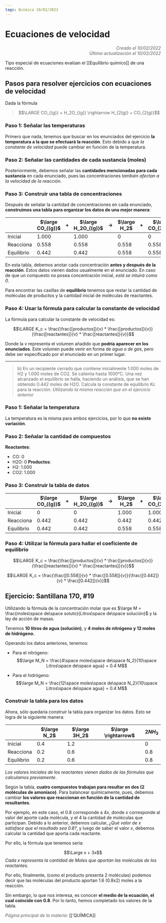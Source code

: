 ```yaml
---
tags: Química 10/02/2022
---
```


# Ecuaciones de velocidad
<div style="text-align: right; opacity: 0.7; font-style: italic;">Creado el 10/02/2022</div>
<div style="text-align: right; opacity: 0.7; font-style: italic;">Última actualización el 10/02/2022</div>

Tipo especial de ecuaciones evalúan el [[Equilibrio químico]] de una reacción.

## Pasos para resolver ejercicios con ecuaciones de velocidad

Dada la fórmula

> $$\LARGE CO_{(g)} + H_2O_{(g)} \rightarrow H_{2(g)} + CO_{2(g)}$$

### Paso 1: Señalar las temperaturas

Primero que nada, tenemos que buscar en los enunciados del ejercicio **la temperatura a la que se efectuará la reacción**. Esto debido a que *la constante de velocidad* puede cambiar en función de la temperatura.

### Paso 2: Señalar las cantidades de cada sustancia (moles)

Posteriormente, debemos señalar las **cantidades mencionadas para cada sustancia** en cada enunciado, pues las concentraciones *también afectan a la velocidad de la reacción*.

### Paso 3: Construir una tabla de concentraciones

Después de señalar la cantidad de concentraciones en cada enunciado, **construimos una tabla para organizar los datos de una mejor manera**:

|            | $\large CO_{(g)}$ | +   | $\large H_2O_{(g)}$ | $\rightarrow$ | $\large H_2$ | +   | $\large CO_{2(g)}$ |
| ---------- | ----------------- | --- | ------------------- | ------------- | ------------ | --- | ------------------ |
| Inicial    | 1.000             |     | 1.000               |               | 0            |     | 0                  |
| Reacciona  | 0.558             |     | 0.558               |               | 0.558        |     | 0.558              | 
| Equilibrio | 0.442             |     | 0.442               |               | 0.558        |     | 0.558              |

En esta tabla, debemos anotar cada concentración **antes y después de la reacción**. Estos datos vienen dados usualmente en el enunciado. En caso de que un compuesto no posea concentración inicial, *está se intuirá como 0*.

Para encontrar las casillas de **equilibrio** tenemos que restar la cantidad de moléculas de productos y la cantidad inicial de moléculas de reactantes.

### Paso 4: Usar la fórmula para calcular la constante de velocidad

La fórmula para calcular la constante de velocidad es:

$$\LARGE K_c = \frac{\frac{[productos]}{v} * \frac{[productos]}{v}}{\frac{[reactantes]}{v} * \frac{[reactantes]}{v}}$$

Donde la $v$ representa el volumen añadido que **podría aparecer en los enunciados**. 
Este volumen puede venir en forma de *agua o de gas*, pero debe ser especificado por el enunciado en un primer lugar.


---

> b) En un recipiente cerrado que contiene inicialmente 1.000 moles de H2 y 1.000 moles de CO2. Se calienta hasta 1000°C. Una vez alcanzado el equilibrio se halla, haciendo un análisis, que se han obtenido 0.442 moles de H2O. Calcula la constante de equilibrio Kc para la reacción.
*Utilizando la misma reacción que en el ejercicio anterior*

### Paso 1: Señalar la temperatura

La temperatura es la misma para ambos ejercicios, por lo que **no existe variación**.

### Paso 2: Señalar la cantidad de compuestos

**Reactantes**:
- CO: 0
- H2O: 0
**Productos**:
- H2: 1.000
- CO2: 1.000

### Paso 3: Construir la tabla de datos

|            | $\large CO_{(g)}$ | +   | $\large H_2O_{(g)}$ | $\rightarrow$ | $\large H_2$ | +   | $\large CO_{2(g)}$ |
| ---------- | ----------------- | --- | ------------------- | ------------- | ------------ | --- | ------------------ |
| Inicial    | 0                 |     | 0                   |               | 1.000        |     | 1.000              |
| Reacciona  | 0.442             |     | 0.442               |               | 0.442        |     | 0.442              |
| Equilibrio | 0.442             |     | 0.442               |               | 0.558        |     | 0.558              |

### Paso 4: Utilizar la fórmula para hallar el coeficiente de equilibrio

$$\LARGE K_c = \frac{\frac{[productos]}{v} * \frac{[productos]}{v}}{\frac{[reactantes]}{v} * \frac{[reactantes]}{v}}$$

$$\LARGE K_c = \frac{\frac{[0.558]}{v} * \frac{[0.558]}{v}}{\frac{[0.442]}{v} * \frac{[0.442]}{v}}$$

## Ejercicio: Santillana 170, #19

Utilizando la fórmula de la concentración molar que es $\large M = \frac{moles\space de\space soluto}{Litros\space de\space solución}$ y la ley de acción de masas.

Tenemos **10 litros de agua (solución)**, y **4 moles de nitrógeno y 12 moles de hidrógeno.**

Operando los datos anteriores, tenemos:

- Para el nitrógeno:
$$\large M_N = \frac{4\space moles\space de\space N_2}{10\space Litros\space de\space agua} = 0.4 M$$

- Para el hidrógeno:
$$\large M_N = \frac{12\space moles\space de\space N_2}{10\space Litros\space de\space agua} = 0.4 M$$

### Construir la tabla para los datos

Ahora, sólo quedaría construir la tabla para organizar los datos. Esto se logra de la siguiente manera:

|            | $\large N_2$ | $\large 3H_2$ | $\large \rightarrow$ | $2NH_3$ |
| ---------- | ------------ | ------------- | -------------------- | ------- |
| Inicial    | 0.4          | 1.2           |                      | 0       |
| Reacciona  | 0.2          | 0.6           |                      | 0.8     | 
| Equilibrio | 0.2          | 0.6           |                      | 0.8     |

*Los valores iniciales de los reactantes vienen dados de las fórmulas que calculamos previamente*.

Según la tabla, **cuatro compuestos trabajan para resultar en dos (2 moléculas de amoníaco)**. Para balancear químicamente, pues, debemos cambiar **los valores que reaccionan en función de la cantidad de resultantes**.

Por ejemplo, en este caso, el 0.8 corresponde a $4x$, donde $x$ corresponde al valor del aporte cada molécula, y el 4 la cantidad de moléculas que participan. Debido a lo anterior, debemos calcular, *¿Qué valor de x satisface que el resultado sea 0.8?*, y luego de saber el valor $x$, debemos calcular la cantidad que aporta cada reactante.

Por ello, la fórmula que tenemos sería:

$$\Large x + 3x$$
*Cada x representa la cantidad de Moles que aportan las moléculas de los reactantes.*

Por ello, finalmente, (como el producto presenta 2 moléculas) podemos decir que las moléculas del producto aportan 1.6 (0.8x2) moles a la reacción.

Sin embargo, lo que nos interesa, es conocer **el medio de la ecuación, el cual coincide con 0.8**. Por lo tanto, hemos completado los valores de la tabla.

<span style="opacity: 0.7; font-style: italic;">Página principal de la materia:</span> [['QUÍMICA]]